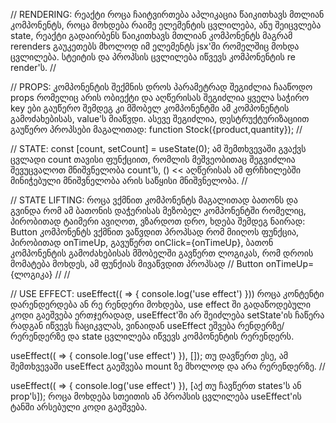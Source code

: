 //
RENDERING:
რეაქტი როცა ჩაიტვირთება აპლიკაცია წაიკითხავს მთლიან კომპონენტს, როცა მოხდება რაიმე ელემენტის ცვლილება, ანუ შეიცვლება state,
რეაქტი გადაირბენს წაიკითხავს მთლიან კომპონენტს
მაგრამ rerenders გაუკეთებს მხოლოდ იმ ელემენტს jsx'ში რომელშიც მოხდა ცვლილება.
სტეიტის და პროპსის ცვლილება იწვევს კომპონენტის re render'ს.
//

//
PROPS:
კომპონენტის შექმნის დროს პარამეტრად შეგიძლია ჩააწოდო props რომელიც არის ობიექტი და აღწერისას შეგიძლია ყველა საჭირო key ები გაუწერო
შემდეგ კი მშობელ კომპონენტში ამ კომპონენტის გამოძახებისას, value'ს მიაწვდი.
ასევე შეგიძლია, დესტრუქტურიზაციით გაუწერო პროპსები მაგალითად: function Stock({product,quantity});
//

//
STATE:
const [count, setCount] = useState(0);
ამ შემთხვევაში გვაქვს ცვლადი count თავისი ფუნქციით, რომლის მეშვეობითაც შეგვიძლია შევუცვალოთ მნიშვნელობა count'ს,
() << აღწერისას ამ ფრჩხილებში მინიჭებული მნიშვნელობა არის საწყისი მნიშვნელობა.
//

//
STATE LIFTING:
როცა ვქმნით კომპონენტს მაგალითად ბათონს და გვინდა რომ ამ ბათონის დაჭერისას მეზობელ კომპონენტში რომელიც, პირობითად
ტაიმერი ავიღოთ, ვზარდოთ დრო, ხდება შემდეგ ნაირად: Button კომპონენტს ვქმნით ვაწვდით პროპსად რომ მიიღოს ფუნქცია, პირობითად
onTimeUp, გავუწერთ onClick={onTimeUp}, ბათონ კომპონენტის გამოძახებისას მშობელში გავწერთ ლოგიკას, რომ დროის მომატება მოხდეს, ამ ფუნქიას მივაწვდით
პროპსად // Button onTimeUp={ლოგიკა} //
//

//
USE EFFECT:
useEffect(( => {
console.log('use effect')
}))
როცა კონტენტი დარენდერდება ან რე რენდერი მოხდება, use effect ში გადაწოდებული კოდი გაეშვება ერთჯერადად,
useEffect'ში არ შეიძლება setState'ის ჩაწერა რადგან იწვევს ჩაციკვლას, ვინაიდან useEffect ეშვება რენდერზე/რერენდერზე და state ცვლილება იწვევს კომპონენტის
რერენდერს.

useEffect(( => {
console.log('use effect')
}), []);
თუ დავწერთ ესე, ამ შემთხვევაში useEffect გაეშვება mount ზე მხოლოდ და არა რერენდერზე.
//

useEffect(( => {
console.log('use effect')
}), [აქ თუ ჩავწერთ states'ს ან prop'ს]);
როცა მოხდება სთეითის ან პროპსის ცვლილება useEffect'ის ტანში არსებული კოდი გაეშვება.
